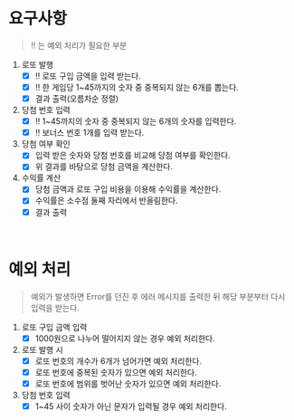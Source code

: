 # 요구사항

> ‼️ 는 예외 처리가 필요한 부분

1. 로또 발행
   - [x] ‼️ 로또 구입 금액을 입력 받는다.
   - [x] ‼️ 한 게임당 1~45까지의 숫자 중 중복되지 않는 6개를 뽑는다.
   - [x] 결과 출력(오름차순 정렬)
2. 당첨 번호 입력
   - [x] ‼️ 1~45까지의 숫자 중 중복되지 않는 6개의 숫자를 입력한다.
   - [x] ‼️ 보너스 번호 1개를 입력 받는다.
3. 당첨 여부 확인
   - [x] 입력 받은 숫자와 당첨 번호를 비교해 당첨 여부를 확인한다.
   - [x] 위 결과를 바탕으로 당첨 금액을 계산한다.
4. 수익률 계산
   - [x] 당첨 금액과 로또 구입 비용을 이용해 수익률을 계산한다.
   - [x] 수익률은 소수점 둘째 자리에서 반올림한다.
   - [x] 결과 출력

<br/>

# 예외 처리

> 예외가 발생하면 Error를 던진 후 에러 메시지를 출력한 뒤 해당 부분부터 다시 입력을 받는다.

1. 로또 구입 금액 입력
   - [x] 1000원으로 나누어 떨어지지 않는 경우 예외 처리한다.
2. 로또 발행 시
   - [x] 로또 번호의 개수가 6개가 넘어가면 예외 처리한다.
   - [x] 로또 번호에 중복된 숫자가 있으면 예외 처리한다.
   - [x] 로또 번호에 범위를 벗어난 숫자가 있으면 예외 처리한다.
3. 당첨 번호 입력
   - [x] 1~45 사이 숫자가 아닌 문자가 입력될 경우 예외 처리한다.
